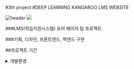 #3th project
#DEEP LEARNING KANGAROO LMS WEBSITE

![header](https://capsule-render.vercel.app/api?type=wave&color=auto&height=300&section=header&text=Deep%Learning&fontSize=90)
<img src="https://capsule-render.vercel.app/api?type=waving&color=auto&height=200&section=header&text=Deep Learning Kangaroo&fontSize=90" />

###LMS(학습지원시스템) 유저 페이지 팀 프로젝트

###기획, 디자인, 프론트엔드, 백엔드 구현

##프로젝트 기간

<details>
<summary>
  개발환경
</summary>
<img src="https://img.shields.io/badge/html-E34F26?style=flat&logo=html5&logoColor=white"/>
<img src="https://img.shields.io/badge/css3-1572B6?style=flat&logo=css3&logoColor=white"/>
<img src="https://img.shields.io/badge/JavaScript-F7DF1E?style=flat&logo=JavaScript&logoColor=white"/>
<img src="https://img.shields.io/badge/jquery-0769AD?style=flat&logo=jquery&logoColor=white"/>
<img src="https://img.shields.io/badge/php-777BB4?style=flat&logo=php&logoColor=white"/>
</details>

